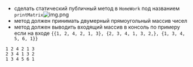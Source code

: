 - сделать статический публичный метод в `HomeWork` под названием `printMatrix`![img.png](img.png)
- метод должен принимать двумерный прямоугольный массив чисел
- метод должен выводить входящий массив в консоль по примеру если на
  входе `{{1, 2, 4, 2, 1, 3}, {2, 3, 4, 1, 3, 2,}, {1, 3, 4, 5, 6, 1}}`

```
1 2 4 2 1 3
2 3 4 1 3 2
1 3 4 5 6 1
```